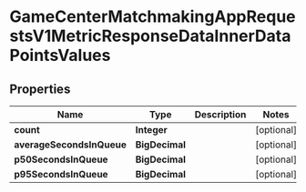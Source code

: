 

# GameCenterMatchmakingAppRequestsV1MetricResponseDataInnerDataPointsValues


## Properties

| Name | Type | Description | Notes |
|------------ | ------------- | ------------- | -------------|
|**count** | **Integer** |  |  [optional] |
|**averageSecondsInQueue** | **BigDecimal** |  |  [optional] |
|**p50SecondsInQueue** | **BigDecimal** |  |  [optional] |
|**p95SecondsInQueue** | **BigDecimal** |  |  [optional] |



